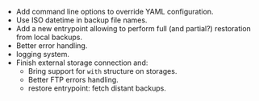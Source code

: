 * Add command line options to override YAML configuration.
* Use ISO datetime in backup file names.
* Add a new entrypoint allowing to perform full (and partial?) restoration from local backups.
* Better error handling.
* logging system.
* Finish external storage connection and:
    * Bring support for `with` structure on storages.
    * Better FTP errors handling.
    * restore entrypoint: fetch distant backups.

